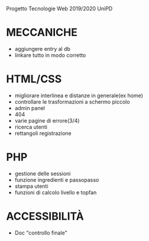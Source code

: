 Progetto Tecnologie Web 2019/2020 UniPD

# MECCANICHE
* aggiungere entry al db
* linkare tutto in modo corretto 

# HTML/CSS
* migliorare interlinea e distanze in generale(ex home)
* controllare le trasformazioni a schermo piccolo
* admin panel
* 404
* varie pagine di errore(3/4)
* ricerca utenti
* rettangoli registrazione

# PHP
* gestione delle sessioni
* funzione ingredienti e passopasso
* stampa utenti
* funzioni di calcolo livello e topfan

# ACCESSIBILITÀ
* Doc "controllo finale"
